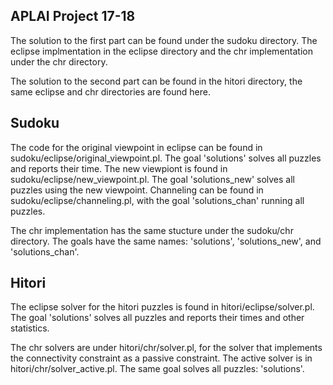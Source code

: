  APLAI Project 17-18
-------------------

The solution to the first part can be found under the sudoku directory.
The eclipse implmentation in the eclipse directory and the chr implementation under the chr directory.

The solution to the second part can be found in the hitori directory,
the same eclipse and chr directories are found here.

Sudoku
------

The code for the original viewpoint in eclipse can be found in sudoku/eclipse/original_viewpoint.pl.
The goal 'solutions' solves all puzzles and reports their time.
The new viewpiont is found in sudoku/eclipse/new_viewpoint.pl.
The goal 'solutions_new' solves all puzzles using the new viewpoint.
Channeling can be found in sudoku/eclipse/channeling.pl,
with the goal 'solutions_chan' running all puzzles.

The chr implementation has the same stucture under the sudoku/chr directory.
The goals have the same names: 'solutions', 'solutions_new', and 'solutions_chan'.

Hitori
------

The eclipse solver for the hitori puzzles is found in hitori/eclipse/solver.pl.
The goal 'solutions' solves all puzzles and reports their times and other statistics.

The chr solvers are under hitori/chr/solver.pl, for the solver that implements the connectivity constraint
as a passive constraint. The active solver is in hitori/chr/solver_active.pl.
The same goal solves all puzzles: 'solutions'.
